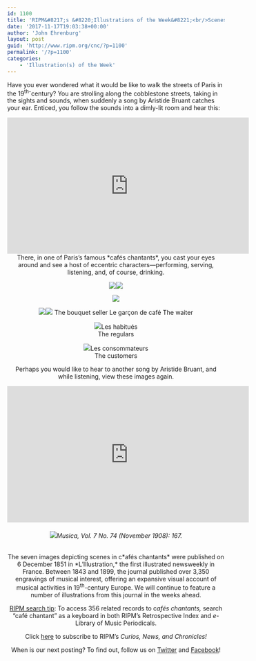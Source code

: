```yaml
---
id: 1100
title: 'RIPM&#8217;s &#8220;Illustrations of the Week&#8221;<br/>Scenes from a Parisian <i>Café Chantant</i>'
date: '2017-11-17T19:03:38+00:00'
author: 'John Ehrenburg'
layout: post
guid: 'http://www.ripm.org/cnc/?p=1100'
permalink: '/?p=1100'
categories:
    - 'Illustration(s) of the Week'
---
```


Have you ever wondered what it would be like to walk the streets of Paris in the 19<sup>th-</sup>century? You are strolling along the cobblestone streets, taking in the sights and sounds, when suddenly a song by Aristide Bruant catches your ear. Enticed, you follow the sounds into a dimly-lit room and hear this:

<div style="text-align: left;"><div style="text-align: center;"><iframe allowfullscreen="allowfullscreen" frameborder="0" height="315" loading="lazy" src="https://www.youtube.com/embed/naXPrKPX9tA?rel=0" width="560"></iframe>

<div style="text-align: center;">There, in one of Paris’s famous *cafés chantants*, you cast your eyes around and see a host of eccentric characters—performing, serving, listening, and, of course, drinking.

![](http://www.ripm.org/cnc/wp-content/uploads/2017/11/1-cafe.jpg)![](http://www.ripm.org/cnc/wp-content/uploads/2017/11/8-cafe.jpg)

![](http://www.ripm.org/cnc/wp-content/uploads/2017/11/5-cafe.jpg)

![](http://www.ripm.org/cnc/wp-content/uploads/2017/11/6-cafe.jpg)![](http://www.ripm.org/cnc/wp-content/uploads/2017/11/4-cafe.jpg) The bouquet seller Le garçon de café The waiter

![](http://www.ripm.org/cnc/wp-content/uploads/2017/11/3-cafe.jpg)Les habitués  
The regulars

![](http://www.ripm.org/cnc/wp-content/uploads/2017/11/2-cafe.jpg)Les consommateurs  
The customers

Perhaps you would like to hear to another song by Aristide Bruant, and while listening, view these images again.

<iframe allowfullscreen="allowfullscreen" frameborder="0" height="315" loading="lazy" src="https://www.youtube.com/embed/cGmqv3M_HKI?start=1" width="560"></iframe>

###### ![](http://www.ripm.org/cnc/wp-content/uploads/2017/11/1-cafe-bruant.jpg)*Musica,* Vol. 7 No. 74 (November 1908): 167.

<div style="text-align: center;">The seven images depicting scenes in c*afés chantants* were published on 6 December 1851 in *L’Illustration,* the first illustrated newsweekly in France. Between 1843 and 1899, the journal published over 3,350 engravings of musical interest, offering an expansive visual account of musical activities in 19<sup>th</sup>-century Europe. We will continue to feature a number of illustrations from this journal in the weeks ahead.

<u>RIPM search tip</u>: To access 356 related records to c*afés chantants,* search “café chantant” as a keyboard in both RIPM’s Retrospective Index and *e*-Library of Music Periodicals.

Click [here](http://ripm.org/?page=cncsubscribe) to subscribe to RIPM’s *Curios, News, and Chronicles!*

When is our next posting? To find out, follow us on [Twitter](https://twitter.com/RIPMCenter) and [Facebook](https://www.facebook.com/RIPMCenter/)!

</div></div></div></div>